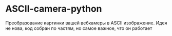 # ASCII-camera-python
Преобразование картинки вашей вебкамеры в ASCII изображение.
Идея не нова, код собран по частям, но самое важное, что он работает
